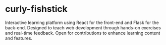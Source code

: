 # curly-fishstick
Interactive learning platform using React for the front-end and Flask for the back-end. Designed to teach web development through hands-on exercises and real-time feedback. Open for contributions to enhance learning content and features.
